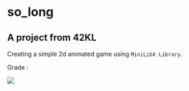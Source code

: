 # so_long
## A project from 42KL
Creating a simple 2d animated game using `MiniLibX Library`.

Grade :

![](https://badge42.vercel.app/api/v2/cl31j44h0007809mep6of7oak/project/2609986) 
